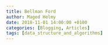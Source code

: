 ```yaml
---
title: Bellman Ford
author: Maged Helmy
date: 2018-11-01 14:00:00 +0100
categories: [Blogging, Articles]
tags: [data_structure_and_algorithms]
---
```


